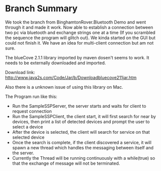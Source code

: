 # Branch Summary

We took the branch from BinghamtonRover.Bluetooth Demo and went through it and
made it work. Now able to establish a connection between two pc via bluetooth
and exchange strings one at a time (If you scrambled the sequence the program 
will glitch out). We kinda started on the GUI but could not finish it. 
We have an idea for multi-client connection but am not sure.

The blueCove 2.1.1 library imported by maven dosen't seems to work. 
It needs to be externally downloaded and imported.

Download link: http://www.java2s.com/Code/Jar/b/Downloadbluecove211jar.htm

Also there is a unknown issue of using this library on Mac.

The Program run like this: <br>
* Run the SampleSSPServer, the server starts and waits for client to request connection
* Run the SampleSSPClient, the client start, it will first search for near by devices, 
    then print a list of detected devices and prompt the user to select a device
* After the device is selected, the client will search for service on that selected device
* Once the search is complete, if the client discovered a service, it will spawn
    a new thread which handles the messaging between itself and the server.
* Currently the Thread will be running continuously with a while(true) so that the 
    exchange of message will not be terminated.